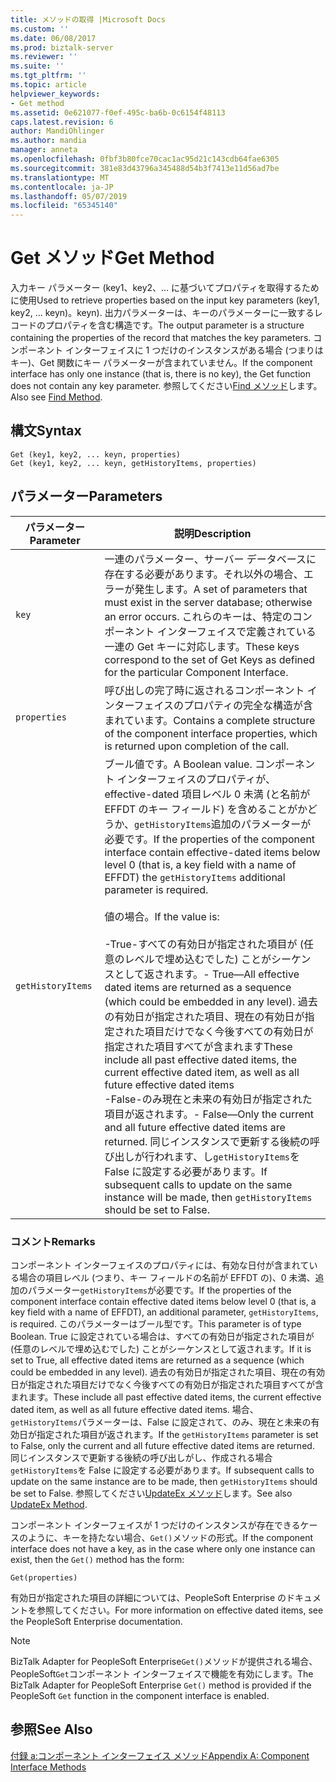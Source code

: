 ```yaml
---
title: メソッドの取得 |Microsoft Docs
ms.custom: ''
ms.date: 06/08/2017
ms.prod: biztalk-server
ms.reviewer: ''
ms.suite: ''
ms.tgt_pltfrm: ''
ms.topic: article
helpviewer_keywords:
- Get method
ms.assetid: 0e621077-f0ef-495c-ba6b-0c6154f48113
caps.latest.revision: 6
author: MandiOhlinger
ms.author: mandia
manager: anneta
ms.openlocfilehash: 0fbf3b80fce70cac1ac95d21c143cdb64fae6305
ms.sourcegitcommit: 381e83d43796a345488d54b3f7413e11d56ad7be
ms.translationtype: MT
ms.contentlocale: ja-JP
ms.lasthandoff: 05/07/2019
ms.locfileid: "65345140"
---
```

# <a name="get-method"></a><span data-ttu-id="b19fa-102">Get メソッド</span><span class="sxs-lookup"><span data-stu-id="b19fa-102">Get Method</span></span>
<span data-ttu-id="b19fa-103">入力キー パラメーター (key1、key2、... に基づいてプロパティを取得するために使用</span><span class="sxs-lookup"><span data-stu-id="b19fa-103">Used to retrieve properties based on the input key parameters (key1, key2, …</span></span> <span data-ttu-id="b19fa-104">keyn)。</span><span class="sxs-lookup"><span data-stu-id="b19fa-104">keyn).</span></span> <span data-ttu-id="b19fa-105">出力パラメーターは、キーのパラメーターに一致するレコードのプロパティを含む構造です。</span><span class="sxs-lookup"><span data-stu-id="b19fa-105">The output parameter is a structure containing the properties of the record that matches the key parameters.</span></span> <span data-ttu-id="b19fa-106">コンポーネント インターフェイスに 1 つだけのインスタンスがある場合 (つまりはキー)、Get 関数にキー パラメーターが含まれていません。</span><span class="sxs-lookup"><span data-stu-id="b19fa-106">If the component interface has only one instance (that is, there is no key), the Get function does not contain any key parameter.</span></span> <span data-ttu-id="b19fa-107">参照してください[Find メソッド](../core/find-method.md)します。</span><span class="sxs-lookup"><span data-stu-id="b19fa-107">Also see [Find Method](../core/find-method.md).</span></span>  
  
## <a name="syntax"></a><span data-ttu-id="b19fa-108">構文</span><span class="sxs-lookup"><span data-stu-id="b19fa-108">Syntax</span></span>  
  
```  
Get (key1, key2, ... keyn, properties)  
Get (key1, key2, ... keyn, getHistoryItems, properties)  
```  
  
## <a name="parameters"></a><span data-ttu-id="b19fa-109">パラメーター</span><span class="sxs-lookup"><span data-stu-id="b19fa-109">Parameters</span></span>  
  
|<span data-ttu-id="b19fa-110">パラメーター</span><span class="sxs-lookup"><span data-stu-id="b19fa-110">Parameter</span></span>|<span data-ttu-id="b19fa-111">説明</span><span class="sxs-lookup"><span data-stu-id="b19fa-111">Description</span></span>|  
|---------------|-----------------|  
|`key`|<span data-ttu-id="b19fa-112">一連のパラメーター、サーバー データベースに存在する必要があります。それ以外の場合、エラーが発生します。</span><span class="sxs-lookup"><span data-stu-id="b19fa-112">A set of parameters that must exist in the server database; otherwise an error occurs.</span></span> <span data-ttu-id="b19fa-113">これらのキーは、特定のコンポーネント インターフェイスで定義されている一連の Get キーに対応します。</span><span class="sxs-lookup"><span data-stu-id="b19fa-113">These keys correspond to the set of Get Keys as defined for the particular Component Interface.</span></span>|  
|`properties`|<span data-ttu-id="b19fa-114">呼び出しの完了時に返されるコンポーネント インターフェイスのプロパティの完全な構造が含まれています。</span><span class="sxs-lookup"><span data-stu-id="b19fa-114">Contains a complete structure of the component interface properties, which is returned upon completion of the call.</span></span>|  
|`getHistoryItems`|<span data-ttu-id="b19fa-115">ブール値です。</span><span class="sxs-lookup"><span data-stu-id="b19fa-115">A Boolean value.</span></span> <span data-ttu-id="b19fa-116">コンポーネント インターフェイスのプロパティが、effective-dated 項目レベル 0 未満 (と名前が EFFDT のキー フィールド) を含めることがかどうか、`getHistoryItems`追加のパラメーターが必要です。</span><span class="sxs-lookup"><span data-stu-id="b19fa-116">If the properties of the component interface contain effective-dated items below level 0 (that is, a key field with a name of EFFDT) the `getHistoryItems` additional parameter is required.</span></span><br /><br /> <span data-ttu-id="b19fa-117">値の場合。</span><span class="sxs-lookup"><span data-stu-id="b19fa-117">If the value is:</span></span><br /><br /> <span data-ttu-id="b19fa-118">-True-すべての有効日が指定された項目が (任意のレベルで埋め込むでした) ことがシーケンスとして返されます。</span><span class="sxs-lookup"><span data-stu-id="b19fa-118">-   True—All effective dated items are returned as a sequence (which could be embedded in any level).</span></span> <span data-ttu-id="b19fa-119">過去の有効日が指定された項目、現在の有効日が指定された項目だけでなく今後すべての有効日が指定された項目すべてが含まれます</span><span class="sxs-lookup"><span data-stu-id="b19fa-119">These include all past effective dated items, the current effective dated item, as well as all future effective dated items</span></span><br /><span data-ttu-id="b19fa-120">-False-のみ現在と未来の有効日が指定された項目が返されます。</span><span class="sxs-lookup"><span data-stu-id="b19fa-120">-   False—Only the current and all future effective dated items are returned.</span></span> <span data-ttu-id="b19fa-121">同じインスタンスで更新する後続の呼び出しが行われます、し`getHistoryItems`を False に設定する必要があります。</span><span class="sxs-lookup"><span data-stu-id="b19fa-121">If subsequent calls to update on the same instance will be made, then `getHistoryItems` should be set to False.</span></span>|  
  
### <a name="remarks"></a><span data-ttu-id="b19fa-122">コメント</span><span class="sxs-lookup"><span data-stu-id="b19fa-122">Remarks</span></span>  
 <span data-ttu-id="b19fa-123">コンポーネント インターフェイスのプロパティには、有効な日付が含まれている場合の項目レベル (つまり、キー フィールドの名前が EFFDT の)、0 未満、追加のパラメーター`getHistoryItems`が必要です。</span><span class="sxs-lookup"><span data-stu-id="b19fa-123">If the properties of the component interface contain effective dated items below level 0 (that is, a key field with a name of EFFDT), an additional parameter, `getHistoryItems`, is required.</span></span> <span data-ttu-id="b19fa-124">このパラメーターはブール型です。</span><span class="sxs-lookup"><span data-stu-id="b19fa-124">This parameter is of type Boolean.</span></span> <span data-ttu-id="b19fa-125">True に設定されている場合は、すべての有効日が指定された項目が (任意のレベルで埋め込むでした) ことがシーケンスとして返されます。</span><span class="sxs-lookup"><span data-stu-id="b19fa-125">If it is set to True, all effective dated items are returned as a sequence (which could be embedded in any level).</span></span> <span data-ttu-id="b19fa-126">過去の有効日が指定された項目、現在の有効日が指定された項目だけでなく今後すべての有効日が指定された項目すべてが含まれます。</span><span class="sxs-lookup"><span data-stu-id="b19fa-126">These include all past effective dated items, the current effective dated item, as well as all future effective dated items.</span></span> <span data-ttu-id="b19fa-127">場合、`getHistoryItems`パラメーターは、False に設定されて、のみ、現在と未来の有効日が指定された項目が返されます。</span><span class="sxs-lookup"><span data-stu-id="b19fa-127">If the `getHistoryItems` parameter is set to False, only the current and all future effective dated items are returned.</span></span> <span data-ttu-id="b19fa-128">同じインスタンスで更新する後続の呼び出しがし、作成される場合`getHistoryItems`を False に設定する必要があります。</span><span class="sxs-lookup"><span data-stu-id="b19fa-128">If subsequent calls to update on the same instance are to be made, then `getHistoryItems` should be set to False.</span></span> <span data-ttu-id="b19fa-129">参照してください[UpdateEx メソッド](../core/updateex-method.md)します。</span><span class="sxs-lookup"><span data-stu-id="b19fa-129">See also [UpdateEx Method](../core/updateex-method.md).</span></span>  
  
 <span data-ttu-id="b19fa-130">コンポーネント インターフェイスが 1 つだけのインスタンスが存在できるケースのように、キーを持たない場合、`Get()`メソッドの形式。</span><span class="sxs-lookup"><span data-stu-id="b19fa-130">If the component interface does not have a key, as in the case where only one instance can exist, then the `Get()` method has the form:</span></span>  
  
```  
Get(properties)  
```  
  
 <span data-ttu-id="b19fa-131">有効日が指定された項目の詳細については、PeopleSoft Enterprise のドキュメントを参照してください。</span><span class="sxs-lookup"><span data-stu-id="b19fa-131">For more information on effective dated items, see the PeopleSoft Enterprise documentation.</span></span>  
  
> [!NOTE]
>  <span data-ttu-id="b19fa-132">BizTalk Adapter for PeopleSoft Enterprise`Get()`メソッドが提供される場合、PeopleSoft`Get`コンポーネント インターフェイスで機能を有効にします。</span><span class="sxs-lookup"><span data-stu-id="b19fa-132">The BizTalk Adapter for PeopleSoft Enterprise `Get()` method is provided if the PeopleSoft `Get` function in the component interface is enabled.</span></span>  
  
## <a name="see-also"></a><span data-ttu-id="b19fa-133">参照</span><span class="sxs-lookup"><span data-stu-id="b19fa-133">See Also</span></span>  
 [<span data-ttu-id="b19fa-134">付録 a:コンポーネント インターフェイス メソッド</span><span class="sxs-lookup"><span data-stu-id="b19fa-134">Appendix A: Component Interface Methods</span></span>](../core/appendix-a-component-interface-methods.md)